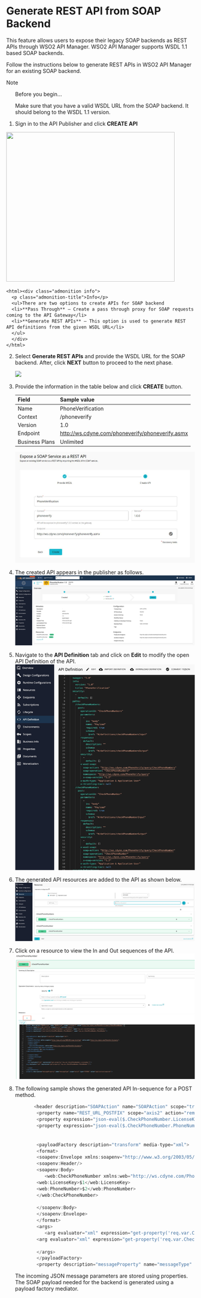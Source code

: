 # Generate REST API from SOAP Backend

This feature allows users to expose their legacy SOAP backends as REST APIs through WSO2 API Manager. 
WSO2 API Manager supports WSDL 1.1 based SOAP backends.

Follow the instructions below to generate REST APIs in WSO2 API Manager for an existing SOAP backend.

   <html><div class="admonition note">
      <p class="admonition-title">Note</p>
      <ul>Before you begin... </ul>
      <ul>Make sure that you have a valid WSDL URL from the SOAP backend. It should belong to the WSDL 1.1 version.</ul>
      </div>
    </html>

1.  Sign in to the API Publisher and click **CREATE API**
   <html>
     <img src="../../../../assets/img/Learn/create-soap-API.jpg" height="400" width="450">
     </html>
 
    <html><div class="admonition info">
      <p class="admonition-title">Info</p>
      <ul>There are two options to create APIs for SOAP backend
      <li>**Pass Through** – Create a pass through proxy for SOAP requests coming to the API Gateway</li>
      <li>**Generate REST APIs** – This option is used to generate REST API definitions from the given WSDL URL</li>
      </ul>
      </div>
    </html>

2. Select **Generate REST APIs** and provide the WSDL URL for the SOAP backend. After, click **NEXT** button to proceed to the next phase.

      ![](../../../assets/img/Learn/create-soap-api-as-a-generated-api.jpg)

3.  Provide the information in the table below and click **CREATE** button.

    | Field   | Sample value       |
    |---------|--------------------|
    | Name    | PhoneVerification  |
    | Context | /phoneverify       |
    | Version | 1.0                |
    | Endpoint| http://ws.cdyne.com/phoneverify/phoneverify.asmx|
    | Business Plans| Unlimited|

    ![](../../../assets/img/Learn/create-soap-api-form.jpg)

4.  The created API appears in the publisher as follows.
    ![](../../../assets/img/Learn/generate-rest-api-from-soap-backend-overview.jpg)

5.  Navigate to the **API Definition** tab and click on **Edit** to modify the open API Definition of the API.
    ![](../../../assets/img/Learn/api-definition-of-generated-rest-api-from-soap-backend.jpg)

6.  The generated API resources are added to the API as shown below.
    ![](../../../assets/img/Learn/generated-resources-of-soap-backend.jpg)

7.  Click on a resource to view the In and Out sequences of the API.
    [![](../../../assets/img/Learn/in-out-sequences-of-generated-rest-api.jpg)](../../../assets/img/Learn/in-out-sequences-of-generated-rest-api.jpg)

8.  The following sample shows the generated API In-sequence for a POST method.

    ``` java
           <header description="SOAPAction" name="SOAPAction" scope="transport" value="http://ws.cdyne.com/PhoneVerify/query/CheckPhoneNumber"/>
            <property name="REST_URL_POSTFIX" scope="axis2" action="remove"/>
            <property expression="json-eval($.CheckPhoneNumber.LicenseKey)" name="req.var.CheckPhoneNumber.LicenseKey"/>
            <property expression="json-eval($.CheckPhoneNumber.PhoneNumber)" name="req.var.CheckPhoneNumber.PhoneNumber"/>


            <payloadFactory description="transform" media-type="xml">
            <format>
            <soapenv:Envelope xmlns:soapenv="http://www.w3.org/2003/05/soap-envelope" xmlns:web="http://ws.cdyne.com/PhoneVerify/query">
            <soapenv:Header/>
            <soapenv:Body>
               <web:CheckPhoneNumber xmlns:web="http://ws.cdyne.com/PhoneVerify/query">
            <web:LicenseKey>$1</web:LicenseKey>
            <web:PhoneNumber>$2</web:PhoneNumber>
            </web:CheckPhoneNumber>

            </soapenv:Body>
            </soapenv:Envelope>
            </format>
            <args>
               <arg evaluator="xml" expression="get-property('req.var.CheckPhoneNumber.LicenseKey')"/>
            <arg evaluator="xml" expression="get-property('req.var.CheckPhoneNumber.PhoneNumber')"/>

            </args>
            </payloadFactory>
            <property description="messageProperty" name="messageType" scope="axis2" type="STRING" value="application/soap+xml"/>
    ```

    The incoming JSON message parameters are stored using properties. The SOAP payload needed for the backend is generated using a payload factory mediator.

